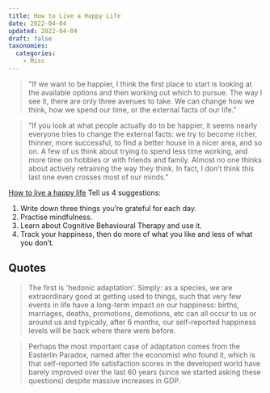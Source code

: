 ```yaml
---
title: How to Live a Happy Life
date: 2022-04-04
updated: 2022-04-04
draft: false
taxonomies:
  categories:
    - Misc
---
```


> "If we want to be happier, I think the first place to start is looking at the available options and then working out which to pursue. The way I see it, there are only three avenues to take. We can change how we think, how we spend our time, or the external facts of our life."

> "If you look at what people actually do to be happier, it seems nearly everyone tries to change the external facts: we try to become richer, thinner, more successful, to find a better house in a nicer area, and so on. A few of us think about trying to spend less time working, and more time on hobbies or with friends and family. Almost no one thinks about actively retraining the way they think. In fact, I don’t think this last one even crosses most of our minds."

[How to live a happy life](https://www.ox.ac.uk/research/research-in-conversation/how-live-happy-life/michael-plant) Tell us 4 suggestions:

1. Write down three things you’re grateful for each day.
2. Practise mindfulness.
3. Learn about Cognitive Behavioural Therapy and use it.
4. Track your happiness, then do more of what you like and less of what you don’t.

<!-- more -->

## Quotes

> The first is 'hedonic adaptation'. Simply: as a species, we are extraordinary good at getting used to things, such that very few events in life have a long-term impact on our happiness: births, marriages, deaths, promotions, demotions, etc can all occur to us or around us and typically, after 6 months, our self-reported happiness levels will be back where there were before.

> Perhaps the most important case of adaptation comes from the Easterlin Paradox, named after the economist who found it, which is that self-reported life satisfaction scores in the developed world have barely improved over the last 60 years (since we started asking these questions) despite massive increases in GDP.
